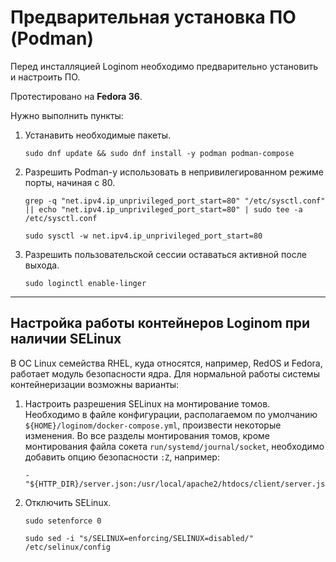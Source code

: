 # Предварительная установка ПО (Podman)

Перед инсталляцией Loginom необходимо предварительно установить и настроить ПО.

Протестировано на **Fedora 36**.

Нужно выполнить пункты:

1. Устанавить необходимые пакеты.

   ```
   sudo dnf update && sudo dnf install -y podman podman-compose
   ```

2. Разрешить Podman-у использовать в непривилегированном режиме порты, начиная с 80.

   ```
   grep -q "net.ipv4.ip_unprivileged_port_start=80" "/etc/sysctl.conf" || echo "net.ipv4.ip_unprivileged_port_start=80" | sudo tee -a /etc/sysctl.conf

   sudo sysctl -w net.ipv4.ip_unprivileged_port_start=80
   ```

3. Разрешить пользовательской сессии оставаться активной после выхода.
   ```
   sudo loginctl enable-linger
   ```

---
## Настройка работы контейнеров Loginom при наличии SELinux

В ОС Linux семейства RHEL, куда относятся, например, RedOS и Fedora, работает модуль безопасности ядра. Для нормальной работы системы контейнеризации возможны варианты:

1. Настроить разрешения SELinux на монтирование томов. Необходимо в файле конфигурации, располагаемом по умолчанию `${HOME}/loginom/docker-compose.yml`, произвести некоторые изменения. Во все разделы монтирования томов, кроме монтирования файла сокета `run/systemd/journal/socket`, необходимо добавить опцию безопасности `:Z`, например:

   ```
   - "${HTTP_DIR}/server.json:/usr/local/apache2/htdocs/client/server.json:Z"
   ```

2. Отключить SELinux.

   ```
   sudo setenforce 0

   sudo sed -i "s/SELINUX=enforcing/SELINUX=disabled/" /etc/selinux/config
   ```

